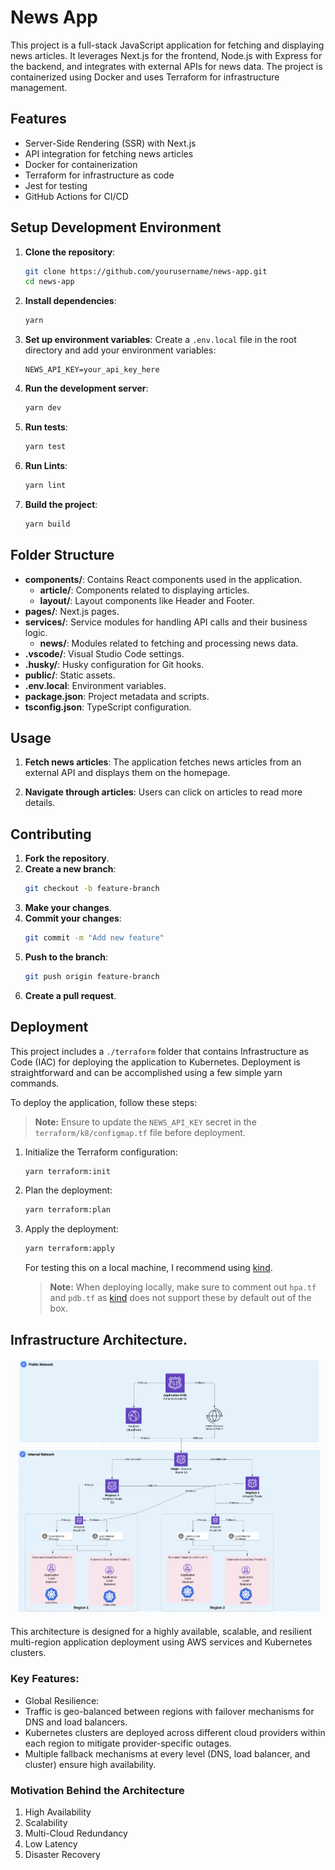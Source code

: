 # News App

This project is a full-stack JavaScript application for fetching and displaying news articles. It leverages Next.js for the frontend, Node.js with Express for the backend, and integrates with external APIs for news data. The project is containerized using Docker and uses Terraform for infrastructure management.

## Features

- Server-Side Rendering (SSR) with Next.js
- API integration for fetching news articles
- Docker for containerization
- Terraform for infrastructure as code
- Jest for testing
- GitHub Actions for CI/CD

## Setup Development Environment

1. **Clone the repository**:

   ```sh
   git clone https://github.com/yourusername/news-app.git
   cd news-app
   ```

2. **Install dependencies**:

   ```sh
   yarn
   ```

3. **Set up environment variables**:
   Create a `.env.local` file in the root directory and add your environment variables:

   ```env
   NEWS_API_KEY=your_api_key_here
   ```

4. **Run the development server**:

   ```sh
   yarn dev
   ```

5. **Run tests**:

   ```sh
   yarn test
   ```

6. **Run Lints**:

   ```sh
   yarn lint
   ```

7. **Build the project**:
   ```sh
   yarn build
   ```

## Folder Structure

- **components/**: Contains React components used in the application.
  - **article/**: Components related to displaying articles.
  - **layout/**: Layout components like Header and Footer.
- **pages/**: Next.js pages.
- **services/**: Service modules for handling API calls and their business logic.
  - **news/**: Modules related to fetching and processing news data.
- **.vscode/**: Visual Studio Code settings.
- **.husky/**: Husky configuration for Git hooks.
- **public/**: Static assets.
- **.env.local**: Environment variables.
- **package.json**: Project metadata and scripts.
- **tsconfig.json**: TypeScript configuration.

## Usage

1. **Fetch news articles**:
   The application fetches news articles from an external API and displays them on the homepage.

2. **Navigate through articles**:
   Users can click on articles to read more details.

## Contributing

1. **Fork the repository**.
2. **Create a new branch**:
   ```sh
   git checkout -b feature-branch
   ```
3. **Make your changes**.
4. **Commit your changes**:
   ```sh
   git commit -m "Add new feature"
   ```
5. **Push to the branch**:
   ```sh
   git push origin feature-branch
   ```
6. **Create a pull request**.

## Deployment

This project includes a `./terraform` folder that contains Infrastructure as Code (IAC) for deploying the application to Kubernetes. Deployment is straightforward and can be accomplished using a few simple yarn commands.

To deploy the application, follow these steps:

> **Note:** Ensure to update the `NEWS_API_KEY` secret in the `terraform/k8/configmap.tf` file before deployment.

1. Initialize the Terraform configuration:

   ```sh
   yarn terraform:init
   ```

2. Plan the deployment:

   ```sh
   yarn terraform:plan
   ```

3. Apply the deployment:
   ```sh
   yarn terraform:apply
   ```
   For testing this on a local machine, I recommend using [kind](https://kind.sigs.k8s.io/docs/user/quick-start/).
   > **Note:** When deploying locally, make sure to comment out `hpa.tf` and `pdb.tf` as [kind](https://kind.sigs.k8s.io/docs/user/quick-start/) does not support these by default out of the box.

## Infrastructure Architecture.

![Alt text](./docs/architecture.png)

This architecture is designed for a highly available, scalable, and resilient multi-region application deployment using AWS services and Kubernetes clusters.

### Key Features:

- Global Resilience:
- Traffic is geo-balanced between regions with failover mechanisms for DNS and load balancers.
- Kubernetes clusters are deployed across different cloud providers within each region to mitigate provider-specific outages.
- Multiple fallback mechanisms at every level (DNS, load balancer, and cluster) ensure high availability.

### Motivation Behind the Architecture

1. High Availability
2. Scalability
3. Multi-Cloud Redundancy
4. Low Latency
5. Disaster Recovery
